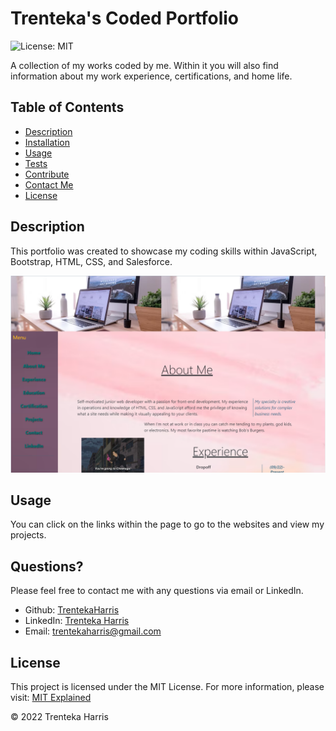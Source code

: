 
# Trenteka's Coded Portfolio

![License: MIT](https://img.shields.io/badge/License-MIT-success.svg)

A collection of my works coded by me. Within it you will also find information about my work experience, certifications, and home life. 

## Table of Contents

- [Description](#description)
- [Installation](#installation)
- [Usage](#usage)
- [Tests](#tests)
- [Contribute](#contribute)
- [Contact Me](#questions)
- [License](#license)

## Description

This portfolio was created to showcase my coding skills within JavaScript, Bootstrap, HTML, CSS, and Salesforce. 

![Trenteka's Portfolio Snapshot](https://github.com/TrentekaHarris/TrentekasCodedPortfolio/blob/main/assets/images/PortfolioSnapshot.png "Portfolio Snapshot")
## Usage

You can click on the links within the page to go to the websites and view my projects.



## Questions?

Please feel free to contact me with any questions via email or LinkedIn.

- Github: [TrentekaHarris](https://github.com/TrentekaHarris)
- LinkedIn: [Trenteka Harris](https://www.linkedin.com/in/Trenteka-Harris/)
- Email: [trentekaharris@gmail.com](mailto:trentekaharris@gmail.com)

## License

This project is licensed under the MIT License.
  For more information, please visit: [MIT Explained](https://choosealicense.com/licenses/mit/)

&copy; 2022 Trenteka Harris
